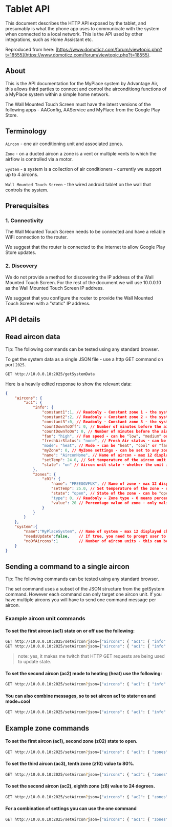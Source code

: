 # Tablet API

This document describes the HTTP API exposed by the tablet, and presumably is what the phone app uses to communicate with the system when connected to a local network. This is the API used by other integrations, such as Home Assistant etc.

Reproduced from here: [https://www.domoticz.com/forum/viewtopic.php?t=18555](https://www.domoticz.com/forum/viewtopic.php?t=18555).

## About

This is the API documentation for the MyPlace system by Advantage Air, this allows third parties to connect and control the airconditiong functions of a MyPlace system within a simple home network.

The Wall Mounted Touch Screen must have the latest versions of the following apps - AAConfig, AAService and MyPlace from the Google Play Store.

## Terminology

`Aircon` - one air conditioning unit and associated zones.

`Zone` - on a ducted aircon a zone is a vent or multiple vents to which the airflow is controlled via a motor.

`System` - a system is a collection of air conditioners - currently we support up to 4 aircons.

`Wall Mounted Touch Screen` - the wired android tablet on the wall that controls the system.

## Prerequisites

### 1. Connectivity

The Wall Mounted Touch Screen needs to be connected and have a reliable WiFi connection to the router.

We suggest that the router is connected to the internet to allow Google Play Store updates.

### 2. Discovery

We do not provide a method for discovering the IP address of the Wall Mounted Touch Screen. For the rest of the document we will use 10.0.0.10 as the Wall Mounted Touch Screen IP address.

We suggest that you configure the router to provide the Wall Mounted Touch Screen with a "static" IP address.

## API details

## Read aircon data

Tip: The following commands can be tested using any standard browser.

To get the system data as a single JSON file - use a http GET command on port `2025`.

```sh
GET http://10.0.0.10:2025/getSystemData
```

Here is a heavily edited response to show the relevant data:

```json
{
    "aircons": {
        "ac1": {
            "info": {
                "constant1":1, // Readonly - Constant zone 1 - the system will decide if this zone needs to be automatically opened to protect the ductwork (0 - disabled)
                "constant2":2, // Readonly - Constant zone 2 - the system will decide if this zone needs to be automatically opened to protect the ductwork (0 - disabled)
                "constant3":0, // Readonly - Constant zone 3 - the system will decide if this zone needs to be automatically opened to protect the ductwork (0 - disabled)
                "countDownToOff": 0, // Number of minutes before the aircon unit switches off (0 - disabled)
                "countDownToOn": 0, // Number of minutes before the aircon unit switches on (0 - disabled)
                "fan": "high", // Fan speed - can be "low", "medium" or "high". Note some aircon units also support "auto".
                "freshAirStatus": "none", // Fresh Air status - can be set to "on" or "off". Note: not many aircon units have this fitted.
                "mode": "heat", // Mode - can be "heat", "cool" or "fan". Note some aircon units support "dry".
                "myZone": 0, // MyZone settings - can be set to any zone that has a temperature sensor (0 - disabled)
                "name": "AirconHome", // Name of aircon - max 12 displayed characters
                "setTemp": 24.0, // Set temperature of the aircon unit - this will show the MyZone set temperature if a MyZone is set.
                "state": "on" // Aircon unit state - whether the unit is "on" or "off".
            },
            "zones": {
                "z01": {
                    "name": "FREEGGVFUX", // Name of zone - max 12 displayed characters
                    "setTemp": 25.0, // Set temperature of the zone - only valid when Zone type > 0.
                    "state": "open", // State of the zone - can be "open" or "close". Note: that the
                    "type": 0, // Readonly - Zone type - 0 means percentage (use value to change), any other number means it's temperature control, use setTemp.
                    "value": 20 // Percentage value of zone - only valid when Zone type = 0.
                }
            }
        }
    },
    "system":{
        "name":"MyPlaceSystem", // Name of system - max 12 displayed characters
        "needsUpdate":false,    // If true, you need to prompt user to update the apps on the Wall Mounted Touch Screen
        "noOfAircons":1         // Number of aircon units - this can be 0-4.
    }
}
```

## Sending a command to a single aircon

Tip: The following commands can be tested using any standard browser.

The set command uses a subset of the JSON structure from the getSystem command. However each command can only target one aircon unit. If you have multiple aircons you will have to send one command message per aircon.

### Example aircon unit commands

#### To set the first aircon (ac1) state on or off use the following:

```sh
GET http://10.0.0.10:2025/setAircon?json={"aircons": { "ac1": { "info" : { "state": "on" } } } }
GET http://10.0.0.10:2025/setAircon?json={"aircons": { "ac1": { "info" : { "state": "off" } } } }
```

> note: yes, it makes me twitch that HTTP GET requests are being used to update state.

#### To set the second aircon (ac2) mode to heating (heat) use the following:

```sh
GET http://10.0.0.10:2025/setAircon?json={"aircons": { "ac1": { "info" : { "mode": "heat" } } } }
```

#### You can also combine messages, so to set aircon ac1 to state=on and mode=cool

```sh
GET http://10.0.0.10:2025/setAircon?json={"aircons": { "ac1": { "info" : { "state": "on", "mode": "cool" } } } }
```

## Example zone commands

#### To set the first aircon (ac1), second zone (z02) state to open.

```sh
GET http://10.0.0.10:2025/setAircon?json={"aircons": { "ac1": { "zones" : { "z02": { "state": "open" } } } } }
```

#### To set the third aircon (ac3), tenth zone (z10) value to 80%.

```sh
GET http://10.0.0.10:2025/setAircon?json={"aircons": { "ac3": { "zones" : { "z10": { "value": 80 } } } } }
```

#### To set the second aircon (ac2), eighth zone (z8) value to 24 degrees.

```sh
GET http://10.0.0.10:2025/setAircon?json={"aircons": { "ac2": { "zones" : { "z08": { "setTemp": 24 } } } } }
```

#### For a combination of settings you can use the one command

```sh
GET http://10.0.0.10:2025/setAircon?json={"aircons": { "ac1": { "zones" : { "z01": { "setTemp": 22 } } } } }
```
